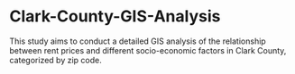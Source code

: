 # Clark-County-GIS-Analysis
This study aims to conduct a detailed GIS analysis of the relationship between rent prices and different socio-economic factors in Clark County, categorized by zip code.
